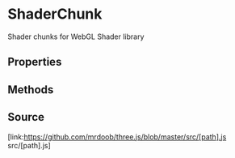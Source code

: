 # ShaderChunk

Shader chunks for WebGL Shader library

## Properties

## Methods

## Source

[link:https://github.com/mrdoob/three.js/blob/master/src/[path].js
src/[path].js]

